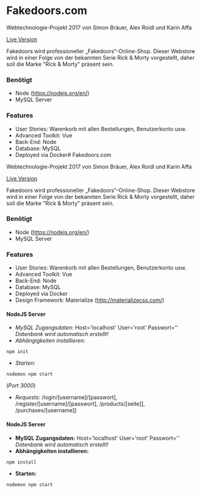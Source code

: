 # Fakedoors.com

Webtechnologie-Projekt 2017 von
Simon Bräuer, Alex Roidl und Karin Affa

[Live Version](https://sinfkaaffa.github.io/fakedoors/)

Fakedoors wird professioneller „Fakedoors“-Online-Shop.
Dieser Webstore wird in einer Folge von der bekannten Serie Rick & Morty vorgestellt, daher soll die Marke "Rick & Morty" präsent sein.

### Benötigt

* Node (https://nodejs.org/en/)
* MySQL Server

### Features

* User Stories: Warenkorb mit allen Bestellungen, Benutzerkonto usw.
* Advanced Toolkit: Vue
* Back-End: Node
* Database: MySQL
* Deployed via Docker# Fakedoors.com

Webtechnologie-Projekt 2017 von
Simon Bräuer, Alex Roidl und Karin Affa

[Live Version](https://sinfkaaffa.github.io/fakedoors/)

Fakedoors wird professioneller „Fakedoors“-Online-Shop.
Dieser Webstore wird in einer Folge von der bekannten Serie Rick & Morty vorgestellt, daher soll die Marke "Rick & Morty" präsent sein.

### Benötigt

* Node (https://nodejs.org/en/)
* MySQL Server

### Features

* User Stories: Warenkorb mit allen Bestellungen, Benutzerkonto usw.
* Advanced Toolkit: Vue
* Back-End: Node
* Database: MySQL
* Deployed via Docker
* Design Framework: Materialize (http://materializecss.com/)

#### NodeJS Server
* *MySQL Zugangsdaten:* Host='localhost' User='root' Passwort='' *Datenbank wird automatisch erstellt!*
* *Abhängigkeiten installieren:*
```
npm init
```
* *Starten:*
```
nodemon npm start
```
(_Port 3000_)
* *Requests:* /login/[username]/[passwort], /register/[username]/[passwort], /products/[seite]], /purchases/[username]]


#### NodeJS Server
* **MySQL Zugangsdaten:** Host='localhost' User='root' Passwort='' *Datenbank wird automatisch erstellt!*
* **Abhängigkeiten installieren:**
```
npm install
```
* **Starten:**
```
nodemon npm start
```
